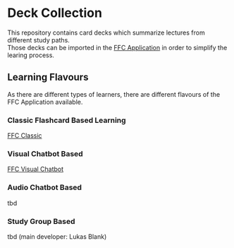 # Deck Collection
This repository contains card decks which summarize lectures from different study paths.  
Those decks can be imported in the [FFC Application](https://fancy-flashcard.github.io/ffc/#/) in order to simplify the learing process.

## Learning Flavours
As there are different types of learners, there are different flavours of the FFC Application available.

### Classic Flashcard Based Learning
[FFC Classic](https://fancy-flashcard.github.io/ffc/#/)

### Visual Chatbot Based
[FFC Visual Chatbot](https://fancy-flashcard.github.io/ffc-extended/#/)

### Audio Chatbot Based
tbd

### Study Group Based
tbd (main developer: Lukas Blank)  
